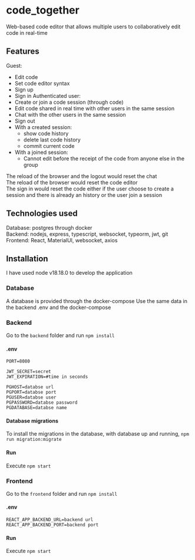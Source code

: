# code_together

Web-based code editor that allows multiple users to collaboratively edit code in real-time

## Features
Guest:
- Edit code
- Set code editor syntax
- Sign up
- Sign in
Authenticated user:
- Create or join a code session (through code)
- Edit code shared in real time with other users in the same session
- Chat with the other users in the same session
- Sign out
- With a created session:
  - show code history
  - delete last code history
  - commit current code
- With a joined session:
  - Cannot edit before the receipt of the code from anyone else in the group

The reload of the browser and the logout would reset the chat\
The reload of the browser would reset the code editor\
The sign in would reset the code either if the user choose to create a session and there is already an history or the user join a session

## Technologies used

Database: postgres through docker\
Backend: nodejs, express, typescript, websocket, typeorm, jwt, git\
Frontend: React, MaterialUI, websocket, axios

## Installation

I have used node v18.18.0 to develop the application

### Database
A database is provided through the docker-compose
Use the same data in the backend .env and the docker-compose

### Backend
Go to the `backend` folder and run `npm install`

#### .env
```
PORT=8080

JWT_SECRET=secret
JWT_EXPIRATION=#time in seconds

PGHOST=databse url
PGPORT=databse port
PGUSER=databse user
PGPASSWORD=databse password
PGDATABASE=databse name
```
#### Database migrations
To install the migrations in the database, with database up and running, `npm run migration:migrate`

#### Run
Execute `npm start`

### Frontend
Go to the `frontend` folder and run `npm install`

#### .env
```
REACT_APP_BACKEND_URL=backend url
REACT_APP_BACKEND_PORT=backend port
```
#### Run
Execute `npm start`